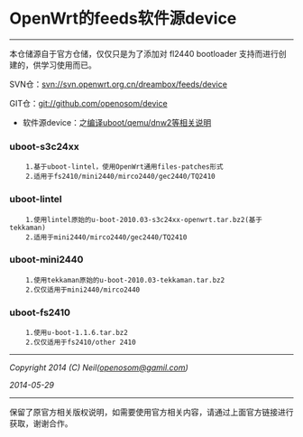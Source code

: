 
OpenWrt的feeds软件源device
===
---------------------------------
本仓储源自于官方仓储，仅仅只是为了添加对 fl2440 bootloader 支持而进行创建的，供学习使用而已。


SVN仓：[svn://svn.openwrt.org.cn/dreambox/feeds/device](https://dev.openwrt.org.cn/browser/feeds/device)

GIT仓：[git://github.com/openosom/device](https://github.com/openosom/device)


* 软件源device：之[编译uboot/qemu/dnw2等相关说明](https://dev.openwrt.org.cn/wiki/DevelopmentIndex)


### uboot-s3c24xx
        1.基于uboot-lintel，使用OpenWrt通用files-patches形式
        2.适用于fs2410/mini2440/mirco2440/gec2440/TQ2410

### uboot-lintel
        1.使用lintel原始的u-boot-2010.03-s3c24xx-openwrt.tar.bz2(基于tekkaman)
        2.适用于mini2440/mirco2440/gec2440/TQ2410

### uboot-mini2440
        1.使用tekkaman原始的u-boot-2010.03-tekkaman.tar.bz2
        2.仅仅适用于mini2440/mirco2440

### uboot-fs2410
        1.使用u-boot-1.1.6.tar.bz2
        2.仅仅适用于fs2410/other 2410



---------------------------------
_Copyright 2014 (C) Neil([openosom@gamil.com](gmail.google.com))_

_2014-05-29_

---------------------------------
保留了原官方相关版权说明，如需要使用官方相关内容，请通过上面官方链接进行获取，谢谢合作。

